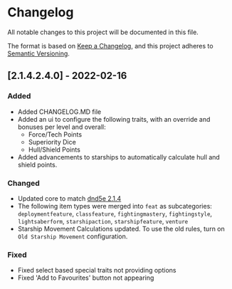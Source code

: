 # Changelog

All notable changes to this project will be documented in this file.

The format is based on [Keep a Changelog](https://keepachangelog.com/en/1.0.0/), and this project adheres to [Semantic Versioning](https://semver.org/spec/v2.0.0.html).

## [2.1.4.2.4.0] - 2022-02-16

### Added

- Added CHANGELOG.MD file
- Added an ui to configure the following traits, with an override and bonuses per level and overall:
  - Force/Tech Points
  - Superiority Dice
  - Hull/Shield Points
- Added advancements to starships to automatically calculate hull and shield points.

### Changed

- Updated core to match [dnd5e 2.1.4](https://github.com/foundryvtt/dnd5e/releases/tag/release-2.1.4)
- The following item types were merged into `feat` as subcategories: `deploymentfeature`, `classfeature`, `fightingmastery`, `fightingstyle`, `lightsaberform`, `starshipaction`, `starshipfeature`, `venture`
- Starship Movement Calculations updated. To use the old rules, turn on `Old Starship Movement` configuration.

### Fixed

- Fixed select based special traits not providing options
- Fixed 'Add to Favourites' button not appearing
